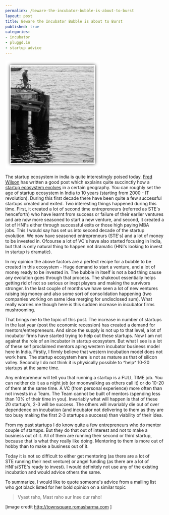 ```yaml
--- 
permalink: /beware-the-incubator-bubble-is-about-to-burst
layout: post
title: Beware the Incubator Bubble is about to Burst
published: true
categories: 
- incubator
- pluggd.in
- startup advice
---
```

 
<p></p>
<img src="/images/unregisterImage.jpg" alt="Beware the Incubator Bubble is about to Burst" />

The startup ecosystem in india is quite interestingly poised today. <a href="http://www.avc.com" target="_blank">Fred Wilson</a> has written a good post which explains quite succinctly how a <a href="http://www.avc.com/a_vc/2009/11/startup-ecosystems-take-time.html" target="_blank">startup ecosystem evolves</a> in a certain geography. You can roughly set the age of startup ecosystem in India to 10 years (starting from 2000 - IT revolution). During this first decade there have been quite a few successful startups created and exited. Two interesting things happened during this time. First, it created a lot of second time entrepreneurs (referred as STE's henceforth) who have learnt from success or failure of their earlier ventures and are now more seasoned to start a new venture, and second, it created a lot of HNI's either through successful exits or those high paying MBA jobs. This I would say has set us into second decade of the startup evolution. We now have seasoned entrepreneurs (STE's) and a lot of money to be invested in. Ofcourse a lot of VC's have also started focusing in India, but that is only natural thing to happen not dramatic (HNI's looking to invest in startup is dramatic).

In my opinion the above factors are a perfect recipe for a bubble to be created in this ecosystem - Huge demand to start a venture, and a lot of money ready to be invested in. The bubble in itself is not a bad thing cause any evolution goes through that process. The shakeout essentially helps getting rid of not so serious or inept players and making the survivors stronger. In the last couple of months we have seen a lot of new ventures raising big money and also some sort of consolidation happening (two companies working on same idea merging for undisclosed sum). What really worries me though here is this sudden increase in incubator firms mushrooming.

That brings me to the topic of this post. The increase in number of startups in the last year (post the economic recession) has created a demand for mentors/entrepreneurs. And since the supply is not up to that level, a lot of incubator firms have started trying to help out these startups. Now I am not against the role of an incubator in startup ecosystem. But what I see is a lot of these self proclaimed mentors aping western incubator business model here in India. Firstly, I firmly believe that western incubation model does not work here. The startup ecosystem here is not as mature as that of silicon valley. Secondly I do not think it is physically possible to ^help^ 10-20 startups at the same time.

Any entrepreneur will tell you that running a startup is a FULL TIME job. You can neither do it as a night job (or moonwalking as others call it) or do 10-20 of them at the same time. A VC (from personal experience) more often than not invests in a Team. The Team cannot be built of mentors (spending less than 10% of their time in you). Invariably what will happen is that of these 20 startup's, 2-3 will be success. The others will invariably die out of over dependence on incubation (and incubator not delivering to them as they are too busy making the first 2-3 startups a success) than viability of their idea.

From my past startups I do know quite a few entrepreneurs who do mentor couple of startups. But they do that out of interest and not to make a business out of it. All of them are running their second or third startup, because that is what they really like doing. Mentoring to them is more out of hobby than to make a business out of it.

Today it is not so difficult to either get mentoring (as there are a lot of STE running their next venture) or angel funding (as there are a lot of HNI's/STE's ready to invest). I would definitely not use any of the existing incubation and would advice others the same.

To summarize, I would like to quote someone's advice from a mailing list who got black listed for her bold opinion on a similar topic
<blockquote>
Vyast raho, Mast raho aur Inse dur raho!
</blockquote>

[image credit <a href="http://townsquare.romasharma.com/EnterURL" target="_blank">http://townsquare.romasharma.com</a> ]
